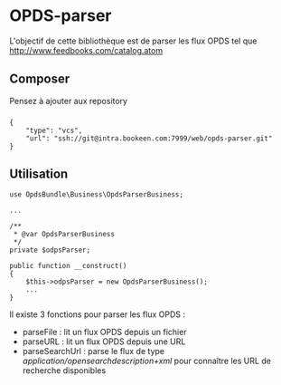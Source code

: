 OPDS-parser
=====

L'objectif de cette bibliothèque est de parser les flux OPDS tel que http://www.feedbooks.com/catalog.atom

Composer
--------

Pensez à ajouter aux repository
###
    {
        "type": "vcs",
        "url": "ssh://git@intra.bookeen.com:7999/web/opds-parser.git"
    }



Utilisation
--------

    use OpdsBundle\Business\OpdsParserBusiness;
    
    ...

    /**
     * @var OpdsParserBusiness
     */
    private $odpsParser;
    
    public function __construct()
    {
        $this->odpsParser = new OpdsParserBusiness();
        ...
    }


Il existe 3 fonctions pour parser les flux OPDS :

* parseFile : lit un flux OPDS depuis un fichier
* parseURL : lit un flux OPDS depuis une URL
* parseSearchUrl : parse le flux de type _application/opensearchdescription+xml_ pour connaître les URL de recherche disponibles
